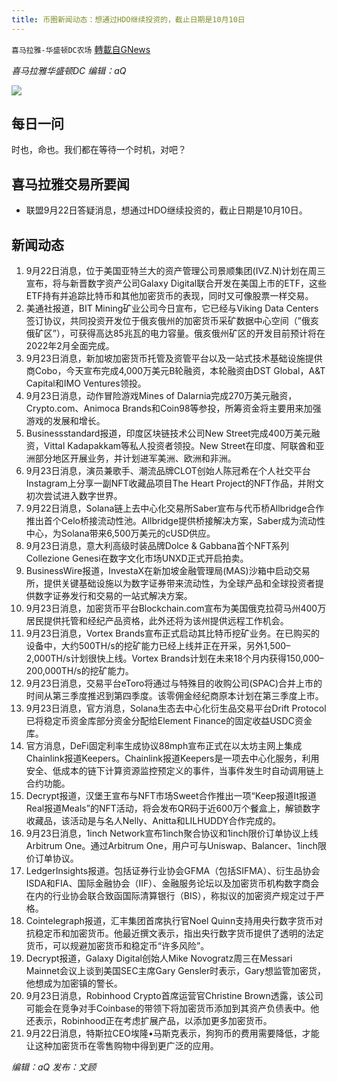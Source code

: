 ```yaml
---
title: 币圈新闻动态：想通过HDO继续投资的，截止日期是10月10日
---
```

`喜马拉雅-华盛顿DC农场` [轉載自GNews](https://gnews.org/zh-hans/1549299/)

*喜马拉雅华盛顿DC 编辑：aQ*

![](http://himalayawashingtondc.org/wp-content/uploads/2021/07/ScreenShot-2021-07-31-at-16.20.22@2x.png)



## 每日一问





时也，命也。我们都在等待一个时机，对吧？





## 喜马拉雅交易所要闻





- 联盟9月22日答疑消息，想通过HDO继续投资的，截止日期是10月10日。






## 新闻动态





1. 9月22日消息，位于美国亚特兰大的资产管理公司景顺集团(IVZ.N)计划在周三宣布，将与新晋数字资产公司Galaxy Digital联合开发在美国上市的ETF，这些ETF持有并追踪比特币和其他加密货币的表现，同时又可像股票一样交易。
2. 美通社报道，BIT Mining矿业公司今日宣布，它已经与Viking Data Centers签订协议，共同投资开发位于俄亥俄州的加密货币采矿数据中心空间（”俄亥俄矿区”），可获得高达85兆瓦的电力容量。俄亥俄州矿区的开发目前预计将在2022年2月全面完成。
3. 9月23日消息，新加坡加密货币托管及资管平台以及一站式技术基础设施提供商Cobo，今天宣布完成4,000万美元B轮融资，本轮融资由DST Global，A&T Capital和IMO Ventures领投。
4. 9月23日消息，动作冒险游戏Mines of Dalarnia完成270万美元融资，Crypto.com、Animoca Brands和Coin98等参投，所筹资金将主要用来加强游戏的发展和增长。
5. Businessstandard报道，印度区块链技术公司New Street完成400万美元融资，Vittal Kadapakkam等私人投资者领投。New Street在印度、阿联酋和亚洲部分地区开展业务，并计划进军美洲、欧洲和非洲。
6. 9月23日消息，演员兼歌手、潮流品牌CLOT创始人陈冠希在个人社交平台Instagram上分享一副NFT收藏品项目The Heart Project的NFT作品，并附文初次尝试进入数字世界。
7. 9月22日消息，Solana链上去中心化交易所Saber宣布与代币桥Allbridge合作推出首个Celo桥接流动性池。Allbridge提供桥接解决方案，Saber成为流动性中心，为Solana带来6,500万美元的cUSD供应。
8. 9月23日消息，意大利高级时装品牌Dolce & Gabbana首个NFT系列Collezione Genesi在数字文化市场UNXD正式开启拍卖。
9. BusinessWire报道，InvestaX在新加坡金融管理局(MAS)沙箱中启动交易所，提供关键基础设施以为数字证券带来流动性，为全球产品和全球投资者提供数字证券发行和交易的一站式解决方案。
10. 9月23日消息，加密货币平台Blockchain.com宣布为美国俄克拉荷马州400万居民提供托管和经纪产品资格，此外还将为该州提供远程工作机会。
11. 9月23日消息，Vortex Brands宣布正式启动其比特币挖矿业务。在已购买的设备中，大约500TH/s的挖矿能力已经上线并正在开采，另外1,500–2,000TH/s计划很快上线。Vortex Brands计划在未来18个月内获得150,000–200,000TH/s的挖矿能力。
12. 9月23日消息，交易平台eToro将通过与特殊目的收购公司(SPAC)合并上市的时间从第三季度推迟到第四季度。该零佣金经纪商原本计划在第三季度上市。
13. 9月23日消息，官方消息，Solana生态去中心化衍生品交易平台Drift Protocol已将稳定币资金库部分资金分配给Element Finance的固定收益USDC资金库。
14. 官方消息，DeFi固定利率生成协议88mph宣布正式在以太坊主网上集成Chainlink报道Keepers。Chainlink报道Keepers是一项去中心化服务，利用安全、低成本的链下计算资源监控预定义的事件，当事件发生时自动调用链上合约功能。
15. Decrypt报道，汉堡王宣布与NFT市场Sweet合作推出一项“Keep报道It报道Real报道Meals”的NFT活动，将会发布QR码于近600万个餐盒上，解锁数字收藏品，该活动是与名人Nelly、Anitta和LILHUDDY合作完成的。
16. 9月23日消息，1inch Network宣布1inch聚合协议和1inch限价订单协议上线Arbitrum One。通过Arbitrum One，用户可与Uniswap、Balancer、1inch限价订单协议。
17. LedgerInsights报道。包括证券行业协会GFMA（包括SIFMA）、衍生品协会ISDA和FIA、国际金融协会（IIF）、金融服务论坛以及加密货币机构数字商会在内的行业协会联合致函国际清算银行（BIS），称拟议的加密资产规定过于严格。
18. Cointelegraph报道，汇丰集团首席执行官Noel Quinn支持用央行数字货币对抗稳定币和加密货币。他最近撰文表示，指出央行数字货币提供了透明的法定货币，可以规避加密货币和稳定币“许多风险”。
19. Decrypt报道，Galaxy Digital创始人Mike Novogratz周三在Messari Mainnet会议上谈到美国SEC主席Gary Gensler时表示，Gary想监管加密货，他想成为加密镇的警长。
20. 9月23日消息，Robinhood Crypto首席运营官Christine Brown透露，该公司可能会在竞争对手Coinbase的带领下将加密货币添加到其资产负债表中。他还表示，Robinhood正在考虑扩展产品，以添加更多加密货币。
21. 9月22日消息，特斯拉CEO埃隆•马斯克表示，狗狗币的费用需要降低，才能让这种加密货币在零售购物中得到更广泛的应用。





*编辑：aQ
发布：文顾*
